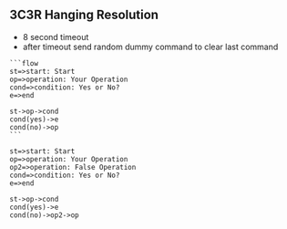 ## 3C3R Hanging Resolution

* 8 second timeout
* after timeout send random dummy command to clear last command

~~~gfm
```flow
st=>start: Start
op=>operation: Your Operation
cond=>condition: Yes or No?
e=>end

st->op->cond
cond(yes)->e
cond(no)->op
```
~~~



``` flow
st=>start: Start
op=>operation: Your Operation
op2=>operation: False Operation
cond=>condition: Yes or No?
e=>end

st->op->cond
cond(yes)->e
cond(no)->op2->op

```





